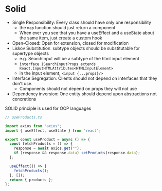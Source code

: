 # Solid

- Single Responsibility: Every class should have only one responsibility
  - the `map` function should just return a component
  - When ever you see that you have a useEffect and a useState about the same item, just create a custom hook
- Open-Closed: Open for extension, closed for modification
- Liskov Substitution: subtype objects should be substitutable for supertype objects
  - e.g. SearchInput will be a subtype of the html input element
  - `interface ISearchInputProps extends React.InputHTMLAttributes<HTMLInputElement>`
  - in the input element, `<input {...props}/>`
- Interface Segregation: Clients should not depend on interfaces that they don't use.
  - Components should not depend on props they will not use
- Dependency inversion: One entity should depend upon abstractions not concretions

SOLID principle is used for OOP languages

```ts
// useProducts.ts

import axios from "axios";
import { useEffect, useState } from "react";

export const useProduct = async () => {
  const fetchProducts = () => {
    response = await axios.get("");
    if (response && response.data) setProducts(response.data);
  };

  useEffect(() => {
    fetchProducts();
  }, []);
  return { products };
};
```
